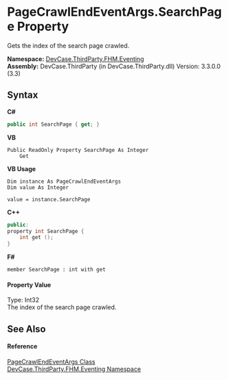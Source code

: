# PageCrawlEndEventArgs.SearchPage Property 
 

Gets the index of the search page crawled.

**Namespace:**&nbsp;<a href="N_DevCase_ThirdParty_FHM_Eventing">DevCase.ThirdParty.FHM.Eventing</a><br />**Assembly:**&nbsp;DevCase.ThirdParty (in DevCase.ThirdParty.dll) Version: 3.3.0.0 (3.3)

## Syntax

**C#**<br />
``` C#
public int SearchPage { get; }
```

**VB**<br />
``` VB
Public ReadOnly Property SearchPage As Integer
	Get
```

**VB Usage**<br />
``` VB Usage
Dim instance As PageCrawlEndEventArgs
Dim value As Integer

value = instance.SearchPage

```

**C++**<br />
``` C++
public:
property int SearchPage {
	int get ();
}
```

**F#**<br />
``` F#
member SearchPage : int with get

```


#### Property Value
Type: Int32<br />The index of the search page crawled.

## See Also


#### Reference
<a href="T_DevCase_ThirdParty_FHM_Eventing_PageCrawlEndEventArgs">PageCrawlEndEventArgs Class</a><br /><a href="N_DevCase_ThirdParty_FHM_Eventing">DevCase.ThirdParty.FHM.Eventing Namespace</a><br />